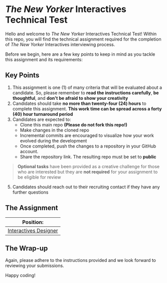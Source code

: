 # _The New Yorker_ Interactives Technical Test

Hello and welcome to _The New Yorker_ Interactives Technical Test! Within this repo, you will find the technical assignment required for the completion of _The New Yorker_ Interactives interviewing process.

Before we begin, here are a few key points to keep in mind as you tackle this assignment and its requirements:

## Key Points
1. This assignment is one (1) of many criteria that will be evaluated about a candidate. So, please remember to **read the instructions carefully**, **be thoughtful**, and **don't be afraid to show your creativity**
2. Candidates should take **no more than twenty-four (24) hours** to complete this assignment. **This work time can be spread across a forty (40) hour turnaround period**
3.  Candidates are expected to:
    * Clone this main repo **(Please do not fork this repo!)**
    * Make changes in the cloned repo
    * Incremental commits are encouraged to visualize how your work evolved during the development
    * Once completed, push the changes to a repository in your GitHub account.
    * Share the repository link. The resulting repo must be set to **public**

  > **Optional tasks** have been provided as a creative challenge for those who are interested but they are **not required** for your assignment to be eligible for review

5. Candidates should reach out to their recruiting contact if they have any further questions

## The Assignment

| Position: |
| --- |
| [Interactives Designer](docs/designer-test.md) |

## The Wrap-up

Again, please adhere to the instructions provided and we look forward to reviewing your submissions.

Happy coding!

